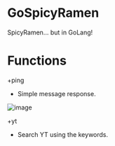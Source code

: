 # GoSpicyRamen
SpicyRamen... but in GoLang!

# Functions
+ping
- Simple message response.

![image](https://user-images.githubusercontent.com/34374766/156901072-b6a69283-255b-4c5b-8fa9-222d26a9cb42.png)


+yt <keyword>
- Search YT using the keywords.

